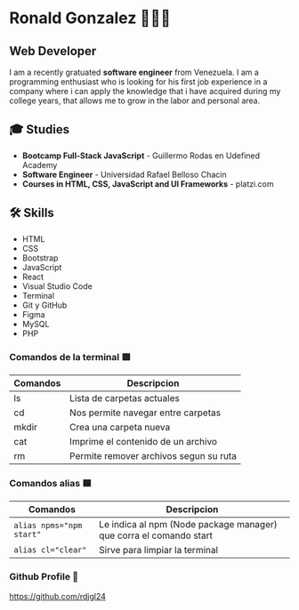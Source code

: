 # Ronald Gonzalez 👨🏽‍💻

## Web Developer

I am a recently gratuated **software engineer** from Venezuela. I am a programming enthusiast who is looking for his first job experience in a company where i can apply the knowledge that i have acquired during my college years, that allows me to grow in the labor and personal area.

## 🎓 Studies

- **Bootcamp Full-Stack JavaScript** - Guillermo Rodas en Udefined Academy
- **Software Engineer** - Universidad Rafael Belloso Chacin
- **Courses in HTML, CSS, JavaScript and UI Frameworks** - platzi.com

## 🛠️ Skills

- HTML
- CSS
- Bootstrap
- JavaScript
- React
- Visual Studio Code
- Terminal
- Git y GitHub
- Figma
- MySQL
- PHP

### Comandos de la terminal 🟥

| Comandos | Descripcion                            |
| -------- | -------------------------------------- |
| ls       | Lista de carpetas actuales             |
| cd       | Nos permite navegar entre carpetas     |
| mkdir    | Crea una carpeta nueva                 |
| cat      | Imprime el contenido de un archivo     |
| rm       | Permite remover archivos segun su ruta |

### Comandos alias 🟦

| Comandos                 | Descripcion                                                        |
| ------------------------ | ------------------------------------------------------------------ |
| `alias npms="npm start"` | Le indica al npm (Node package manager) que corra el comando start |
| `alias cl="clear"`       | Sirve para limpiar la terminal                                     |

### Github Profile 🔗

https://github.com/rdjgl24
